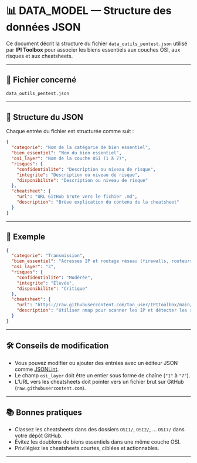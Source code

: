 
# 📊 DATA_MODEL — Structure des données JSON

Ce document décrit la structure du fichier `data_outils_pentest.json` utilisé par **IPI Toolbox** pour associer les biens essentiels aux couches OSI, aux risques et aux cheatsheets.

---

## 📁 Fichier concerné

```bash
data_outils_pentest.json
```

---

## 🧬 Structure du JSON

Chaque entrée du fichier est structurée comme suit :

```json
{
  "categorie": "Nom de la catégorie de bien essentiel",
  "bien_essentiel": "Nom du bien essentiel",
  "osi_layer": "Nom de la couche OSI (1 à 7)",
  "risques": {
    "confidentialite": "Description ou niveau de risque",
    "integrite": "Description ou niveau de risque",
    "disponibilite": "Description ou niveau de risque"
  },
  "cheatsheet": {
    "url": "URL GitHub brute vers le fichier .md",
    "description": "Brève explication du contenu de la cheatsheet"
  }
}
```

---

## 📌 Exemple

```json
{
  "categorie": "Transmission",
  "bien_essentiel": "Adresses IP et routage réseau (firewalls, routeurs, serveurs)",
  "osi_layer": "3",
  "risques": {
    "confidentialite": "Modérée",
    "integrite": "Élevée",
    "disponibilite": "Critique"
  },
  "cheatsheet": {
    "url": "https://raw.githubusercontent.com/ton_user/IPIToolbox/main/OSI3/nmap_scan.md",
    "description": "Utiliser nmap pour scanner les IP et détecter les routes"
  }
}
```

---

## 🛠️ Conseils de modification

- Vous pouvez modifier ou ajouter des entrées avec un éditeur JSON comme [JSONLint](https://jsonlint.com).
- Le champ `osi_layer` doit être un entier sous forme de chaîne (`"1"` à `"7"`).
- L’URL vers les cheatsheets doit pointer vers un fichier brut sur GitHub (`raw.githubusercontent.com`).

---

## 📚 Bonnes pratiques

- Classez les cheatsheets dans des dossiers `OSI1/`, `OSI2/`, … `OSI7/` dans votre dépôt GitHub.
- Évitez les doublons de biens essentiels dans une même couche OSI.
- Privilégiez les cheatsheets courtes, ciblées et actionnables.

---

